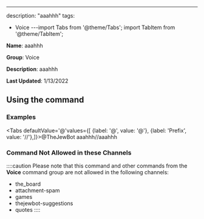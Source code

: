 ---
description: "aaahhh"
tags:
  - Voice
---import Tabs from '@theme/Tabs';
import TabItem from '@theme/TabItem';

**Name**: aaahhh

**Group**: Voice

**Description**: aaahhh

**Last Updated**: 1/13/2022

## Using the command

### Examples
<Tabs defaultValue='@'values={[ {label: '@', value: '@'}, {label: 'Prefix', value: '//'},]}><TabItem value='@'>@TheJewBot aaahhh</TabItem><TabItem value='//'>//aaahhh</TabItem></Tabs>

### Command Not Allowed in these Channels
::::caution Please note that this command and other commands from the **Voice** command group are not allowed in the following channels:
- the_board
- attachment-spam
- games
- thejewbot-suggestions
- quotes
::::